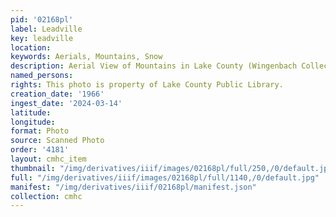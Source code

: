 ```yaml
---
pid: '02168pl'
label: Leadville
key: leadville
location: 
keywords: Aerials, Mountains, Snow
description: Aerial View of Mountains in Lake County (Wingenbach Collection)
named_persons: 
rights: This photo is property of Lake County Public Library.
creation_date: '1966'
ingest_date: '2024-03-14'
latitude: 
longitude: 
format: Photo
source: Scanned Photo
order: '4181'
layout: cmhc_item
thumbnail: "/img/derivatives/iiif/images/02168pl/full/250,/0/default.jpg"
full: "/img/derivatives/iiif/images/02168pl/full/1140,/0/default.jpg"
manifest: "/img/derivatives/iiif/02168pl/manifest.json"
collection: cmhc
---
```

